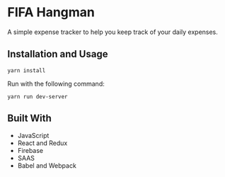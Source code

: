 # FIFA Hangman
A simple expense tracker to help you keep track of your daily expenses.

## Installation and Usage
```
yarn install 
```
Run with the following command:
```
yarn run dev-server
```

## Built With
- JavaScript
- React and Redux
- Firebase
- SAAS
- Babel and Webpack

